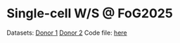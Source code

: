 # Single-cell W/S @ FoG2025
Datasets: [Donor 1](https://www.10xgenomics.com/datasets/frozen-bmm-cs-healthy-control-1-1-standard-1-1-0) [Donor 2](https://www.10xgenomics.com/datasets/frozen-bmm-cs-healthy-control-2-1-standard-1-1-0)
Code file: [here](./ana_v2.R)
